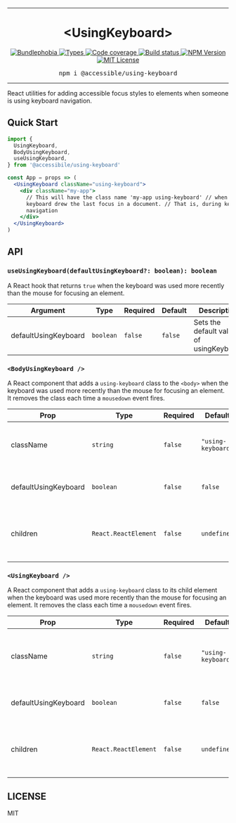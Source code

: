 <hr>
<div align="center">
  <h1 align="center">
    &lt;UsingKeyboard&gt;
  </h1>
</div>

<p align="center">
  <a href="https://bundlephobia.com/result?p=@accessible/using-keyboard">
    <img alt="Bundlephobia" src="https://img.shields.io/bundlephobia/minzip/@accessible/using-keyboard?style=for-the-badge&labelColor=24292e">
  </a>
  <a aria-label="Types" href="https://www.npmjs.com/package/@accessible/using-keyboard">
    <img alt="Types" src="https://img.shields.io/npm/types/@accessible/using-keyboard?style=for-the-badge&labelColor=24292e">
  </a>
  <a aria-label="Code coverage report" href="https://codecov.io/gh/accessible-ui/using-keyboard">
    <img alt="Code coverage" src="https://img.shields.io/codecov/c/gh/accessible-ui/using-keyboard?style=for-the-badge&labelColor=24292e">
  </a>
  <a aria-label="Build status" href="https://travis-ci.org/accessible-ui/using-keyboard">
    <img alt="Build status" src="https://img.shields.io/travis/accessible-ui/using-keyboard?style=for-the-badge&labelColor=24292e">
  </a>
  <a aria-label="NPM version" href="https://www.npmjs.com/package/@accessible/using-keyboard">
    <img alt="NPM Version" src="https://img.shields.io/npm/v/@accessible/using-keyboard?style=for-the-badge&labelColor=24292e">
  </a>
  <a aria-label="License" href="https://jaredlunde.mit-license.org/">
    <img alt="MIT License" src="https://img.shields.io/npm/l/@accessible/using-keyboard?style=for-the-badge&labelColor=24292e">
  </a>
</p>

<pre align="center">npm i @accessible/using-keyboard</pre>
<hr>

React utilities for adding accessible focus styles to elements when someone is using keyboard navigation.

## Quick Start

```jsx harmony
import {
  UsingKeyboard,
  BodyUsingKeyboard,
  useUsingKeyboard,
} from '@accessibile/using-keyboard'

const App = props => (
  <UsingKeyboard className="using-keyboard">
    <div className="my-app">
      // This will have the class name 'my-app using-keyboard' // when a
      keyboard drew the last focus in a document. // That is, during keyboard
      navigation
    </div>
  </UsingKeyboard>
)
```

## API

### `useUsingKeyboard(defaultUsingKeyboard?: boolean): boolean`

A React hook that returns `true` when the keyboard was used more recently than the mouse for
focusing an element.

| Argument             | Type      | Required | Default | Description                             |
| -------------------- | --------- | -------- | ------- | --------------------------------------- |
| defaultUsingKeyboard | `boolean` | `false`  | `false` | Sets the default value of usingKeyboard |

### `<BodyUsingKeyboard />`

A React component that adds a `using-keyboard` class to the `<body>` when the keyboard was used more recently
than the mouse for focusing an element. It removes the class each time a `mousedown` event fires.

| Prop                 | Type                 | Required | Default            | Description                                                                            |
| -------------------- | -------------------- | -------- | ------------------ | -------------------------------------------------------------------------------------- |
| className            | `string`             | `false`  | `"using-keyboard"` | This is the class name that gets appended to the body                                  |
| defaultUsingKeyboard | `boolean`            | `false`  | `false`            | Sets the default value of usingKeyboard                                                |
| children             | `React.ReactElement` | `false`  | `undefined`        | By default this renders no children, but it will render any children you provide here. |

### `<UsingKeyboard />`

A React component that adds a `using-keyboard` class to its child element when the keyboard was used more recently
than the mouse for focusing an element. It removes the class each time a `mousedown` event fires.

| Prop                 | Type                 | Required | Default            | Description                                                                            |
| -------------------- | -------------------- | -------- | ------------------ | -------------------------------------------------------------------------------------- |
| className            | `string`             | `false`  | `"using-keyboard"` | This is the class name that gets appended to the child element                         |
| defaultUsingKeyboard | `boolean`            | `false`  | `false`            | Sets the default value of usingKeyboard                                                |
| children             | `React.ReactElement` | `false`  | `undefined`        | By default this renders no children, but it will render any children you provide here. |

## LICENSE

MIT
